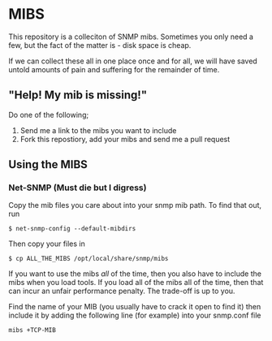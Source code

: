 # MIBS

This repository is a colleciton of SNMP mibs. Sometimes you only need a few, but
the fact of the matter is - disk space is cheap. 

If we can collect these all in one place once and for all, we will have saved
untold amounts of pain and suffering for the remainder of time.

## "Help! My mib is missing!"

Do one of the following;

 1) Send me a link to the mibs you want to include
 2) Fork this repostiory, add your mibs and send me a pull request

## Using the MIBS

### Net-SNMP (Must die but I digress)

Copy the mib files you care about into your snmp mib path. To find that out, run

    $ net-snmp-config --default-mibdirs

Then copy your files in

    $ cp ALL_THE_MIBS /opt/local/share/snmp/mibs

If you want to use the mibs *all* of the time, then you also have to include the
mibs when you load tools. If you load all of the mibs all of the time, then that
can incur an unfair performance penalty. The trade-off is up to you.

Find the name of your MIB (you usually have to crack it open to find it) then
include it by adding the following line (for example) into your snmp.conf file

    mibs +TCP-MIB


